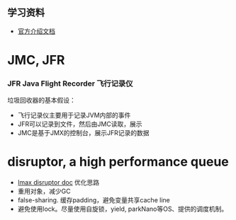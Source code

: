 ## 学习资料
* [官方介绍文档](https://www.oracle.com/technetwork/java/javaseproducts/mission-control/java-mission-control-wp-2008279.pdf)

# JMC, JFR
### JFR Java Flight Recorder 飞行记录仪
垃圾回收器的基本假设：
* 飞行记录仪主要用于记录JVM内部的事件
* JFR可以记录到文件，然后由JMC读取，展示
* JMC是基于JMX的控制台，展示JFR记录的数据

# disruptor, a high performance queue
* [lmax disruptor doc](http://lmax-exchange.github.io/disruptor/files/Disruptor-1.0.pdf)
优化思路
*  重用对象，减少GC
* false-sharing. 缓存padding，避免变量共享cache line
* 避免使用lock。尽量使用自旋锁，yield, parkNano等OS、提供的调度机制。

